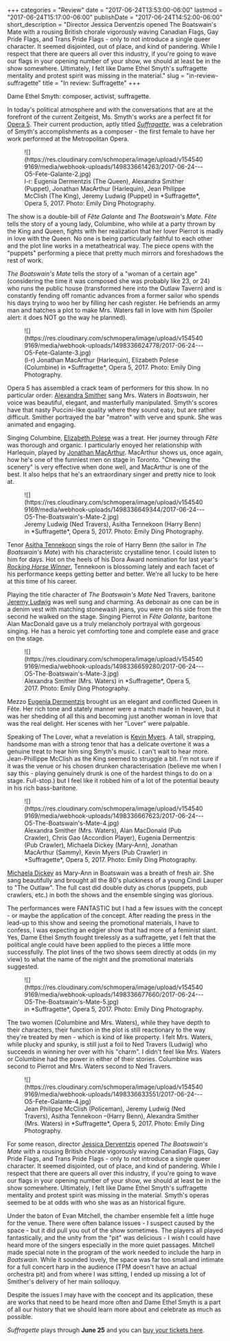+++
categories = "Review"
date = "2017-06-24T13:53:00-06:00"
lastmod = "2017-06-24T15:17:00-06:00"
publishDate = "2017-06-24T14:52:00-06:00"
short_description = "Director Jessica Derventzis opened The Boatswain&#039;s Mate with a rousing British chorale vigorously waving Canadian Flags, Gay Pride Flags, and Trans Pride Flags - only to not introduce a single queer character. It seemed disjointed, out of place, and kind of pandering. While I respect that there are queers all over this industry, if you&#039;re going to wave our flags in your opening number of your show, we should at least be in the show somewhere. Ultimately, I felt like Dame Ethel Smyth&#039;s suffragette mentality and protest spirit was missing in the material."
slug = "in-review-suffragette"
title = "In review: Suffragette"
+++

Dame Ethel Smyth: composer, activist, suffragette. 

In today's political atmosphere and with the conversations that are at the forefront of the current Zeitgeist, Ms. Smyth's works are a perfect fit for [Opera 5](/scene/companies/opera-5/). Their current production, aptly titled [*Suffragette*](http://opera5.ca/project/suffragette-details-announced/), was a celebration of Smyth's accomplishments as a composer - the first female to have her work performed at the Metropolitan Opera. 

<figure data-type="image">
![](https://res.cloudinary.com/schmopera/image/upload/v1545409169/media/webhook-uploads/1498336614263/2017-06-24---O5-Fete-Galante-2.jpg)
<figcaption>l-r: Eugenia Dermentzis (The Queen), Alexandra Smither (Puppet), Jonathan MacArthur (Harlequin), Jean Philippe McClish (The King), Jeremy Ludwig (Puppet) in *Suffragette*, Opera 5, 2017. Photo: Emily Ding Photography.</figcaption>
</figure>

The show is a double-bill of *Fête Galante* and *The Boatswain's Mate*. *Fête* tells the story of a young lady, Columbine, who while at a party thrown by the King and Queen, fights with her realization that her lover Pierrot is madly in love with the Queen. No one is being particularly faithful to each other and the plot line works in a metatheatrical way. The piece opens with the "puppets" performing a piece that pretty much mirrors and foreshadows the rest of work. 

*The Boatswain's Mate* tells the story of a "woman of a certain age" (considering the time it was composed she was probably like 23, or 24) who runs the public house (transformed here into the Outlaw Tavern) and is constantly fending off romantic advances from a former sailor who spends his days trying to woo her by filling her cash register. He befriends an army man and hatches a plot to make Mrs. Waters fall in love with him (Spoiler alert: it does NOT go the way he planned). 

<figure data-type="image">
![](https://res.cloudinary.com/schmopera/image/upload/v1545409169/media/webhook-uploads/1498336624778/2017-06-24---O5-Fete-Galante-3.jpg)
<figcaption>(l-r) Jonathan MacArthur (Harlequin), Elizabeth Polese (Columbine) in *Suffragette*, Opera 5, 2017. Photo: Emily Ding Photography.</figcaption>
</figure>

Opera 5 has assembled a crack team of performers for this show. In no particular order: [Alexandra Smither](/scene/people/alexandra-smither/) sang Mrs. Waters in *Boatswain*, her voice was beautiful, elegant, and masterfully manipulated. Smyth's scores have that nasty Puccini-like quality where they sound easy, but are rather difficult. Smither portrayed the bar "matron" with verve and spunk. She was animated and engaging. 

Singing Columbine, [Elizabeth Polese](/scene/people/elizabeth-polese/) was a treat. Her journey through *Fête* was thorough and organic. I particularly enoyed her relationship with Harlequin, played by [Jonathan MacArthur](/scene/people/jonathan-macarthur/). MacArthur shows us, once again, how he's one of the funniest men on stage in Toronto. "Chewing the scenery" is very effective when done well, and MacArthur is one of the best. It also helps that he's an extraordinary singer and pretty nice to look at.

<figure data-type="image">
![](https://res.cloudinary.com/schmopera/image/upload/v1545409169/media/webhook-uploads/1498336649344/2017-06-24---O5-The-Boatswain's-Mate-2.jpg)
<figcaption>Jeremy Ludwig (Ned Travers), Asitha Tennekoon (Harry Benn) in *Suffragette*, Opera 5, 2017. Photo: Emily Ding Photography.</figcaption>
</figure>

Tenor [Asitha Tennekoon](/scene/people/asitha-tennekoon/) sings the role of Harry Benn (the sailor in *The Boatswain's Mate*) with his characteristc crystalline tenor. I could listen to him for days. Hot on the heels of his Dora Award nomination for last year's [*Rocking Horse Winner*](/in-review-rocking-horse-winner/), Tennekoon is blossoming lately and each facet of his performance keeps getting better and better. We're all lucky to be here at this time of his career. 

Playing the title character of *The Boatswain's Mate* Ned Travers, baritone [Jeremy Ludwig](/scene/people/jeremy-ludwig/) was well sung and charming. As debonair as one can be in a denim vest with matching stonewash jeans, you were on his side from the second he walked on the stage. Singing Pierrot in *Fête Galante*, baritone Alan MacDonald gave us a truly melancholy portrayal with gorgeous singing. He has a heroic yet comforting tone and complete ease and grace on the stage.  

<figure data-type="image">
![](https://res.cloudinary.com/schmopera/image/upload/v1545409169/media/webhook-uploads/1498336659280/2017-06-24---O5-The-Boatswain's-Mate-3.jpg)
<figcaption>Alexandra Smither (Mrs. Waters) in *Suffragette*, Opera 5, 2017. Photo: Emily Ding Photography.</figcaption>
</figure>

Mezzo [Eugenia Dermentzis](/scene/people/eugenia-dermentzis/) brought us an elegant and conflicted Queen in Fête. Her rich tone and stately manner were a match made in heaven, but it was her shedding of all this and becoming just another woman in love that was the real delight. Her scenes with her "Lover" were palpable. 

Speaking of The Lover, what a revelation is [Kevin Myers](/scene/people/kevin-myers/). A tall, strapping, handsome man with a strong tenor that has a delicate overtone it was a genuine treat to hear him sing Smyth's music. I can't wait to hear more. Jean-Phillippe McClish as the King seemed to struggle a bit. I'm not sure if it was the venue or his chosen drunken characterisation (believe me when I say this - playing genuinely drunk is one of the hardest things to do on a stage. Full-stop.) but I feel like it robbed him of a lot of the potential beauty in his rich bass-baritone. 

<figure data-type="image">
![](https://res.cloudinary.com/schmopera/image/upload/v1545409169/media/webhook-uploads/1498336667623/2017-06-24---O5-The-Boatswain's-Mate-4.jpg)
<figcaption>Alexandra Smither (Mrs. Waters), Alan MacDonald (Pub Crawler), Chris Gao (Accordion Player), Eugenia Dermentzis (Pub Crawler), Michaela Dickey (Mary-Ann), Jonathan MacArthur (Sammy), Kevin Myers (Pub Crawler) in *Suffragette*, Opera 5, 2017. Photo: Emily Ding Photography.</figcaption>
</figure>

[Michaela Dickey](/scene/people/michaela-dickey/) as Mary-Ann in Boatswain was a breath of fresh air. She sang beautifully and brought all the 80's pluckiness of a young Cindi Lauper to "The Outlaw". The full cast did double duty as chorus (puppets, pub crawlers, etc.) in both the shows and the ensemble singing was glorious. 

The performances were FANTASTIC but I had a few issues with the concept - or maybe the application of the concept. After reading the press in the lead-up to this show and seeing the promotional materials, I have to confess, I was expecting an edgier show that had more of a feminist slant. Yes, Dame Ethel Smyth fought tirelessly as a suffragette, yet I felt that the political angle could have been applied to the pieces a little more successfully. The plot lines of the two shows seem directly at odds (in my view) to what the name of the night and the promotional materials suggested. 

<figure data-type="image">
![](https://res.cloudinary.com/schmopera/image/upload/v1545409169/media/webhook-uploads/1498336677660/2017-06-24---O5-The-Boatswain's-Mate-5.jpg)
<figcaption>in *Suffragette*, Opera 5, 2017. Photo: Emily Ding Photography.</figcaption>
</figure>

The two women (Columbine and Mrs. Waters), while they have depth to their characters, their function in the plot is still reactionary to the way they're treated by men - which is kind of like property. I felt Mrs. Waters, while plucky and spunky, is still just a foil to Ned Travers (Ludwig) who succeeds in winning her over with his "charm". I didn't feel like Mrs. Waters or Columbine had the power in either of their stories. Columbine was second to Pierrot and Mrs. Waters second to Ned Travers. 

<figure data-type="image">
![](https://res.cloudinary.com/schmopera/image/upload/v1545409169/media/webhook-uploads/1498336633551/2017-06-24---O5-Fete-Galante-4.jpg)
<figcaption>Jean Philippe McClish (Policeman), Jeremy Ludwig (Ned Travers), Asitha Tennekoon –(Harry Benn), Alexandra Smither (Mrs. Waters) in *Suffragette*, Opera 5, 2017. Photo: Emily Ding Photography.</figcaption>
</figure>

For some reason, director [Jessica Derventzis](/scene/people/jessica-derventzis/) opened *The Boatswain's Mate* with a rousing British chorale vigorously waving Canadian Flags, Gay Pride Flags, and Trans Pride Flags - only to not introduce a single queer character. It seemed disjointed, out of place, and kind of pandering. While I respect that there are queers all over this industry, if you're going to wave our flags in your opening number of your show, we should at least be in the show somewhere. Ultimately, I felt like Dame Ethel Smyth's suffragette mentality and protest spirit was missing in the material. Smyth's operas seemed to be at odds with who she was as an historical figure.

Under the baton of Evan Mitchell, the chamber ensemble felt a little huge for the venue. There were often balance issues - I suspect caused by the space - but it did pull you out of the show sometimes. The players all played fantastically, and the unity from the "pit" was delicious - I wish I could have heard more of the singers especially in the more quiet passages. Mitchell made special note in the program of the work needed to include the harp in *Boatswain*. While it sounded lovely, the space was far too small and intimate for a full concert harp in the audience (TPM doesn't have an actual orchestra pit) and from where I was sitting, I ended up missing a lot of Smither's delivery of her main soliloquy. 

Despite the issues I may have with the concept and its application, these are works that need to be heard more often and Dame Ethel Smyth is a part of all our history that we should learn more about and celebrate as much as possible. 

*Suffragette* plays through **June 25** and you can [buy your tickets here](http://opera5.ca/project/suffragette-details-announced/). 

